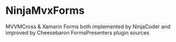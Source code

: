 # NinjaMvxForms
MVVMCross &amp; Xamarin Forms both implemented by NinjaCoder and improved by Cheesebaron FormsPresenters plugin sources
